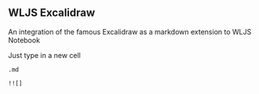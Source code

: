 ## WLJS Excalidraw
An integration of the famous Excalidraw as a markdown extension to WLJS Notebook

Just type in a new cell

```
.md

!![]

```

